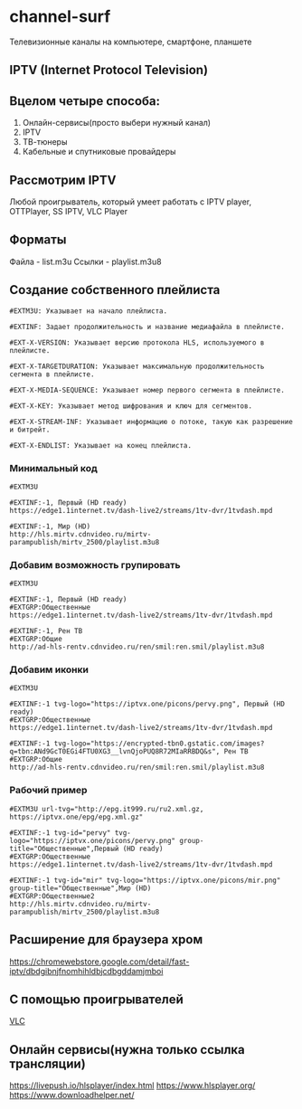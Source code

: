 # channel-surf
Телевизионные каналы на компьютере, смартфоне, планшете

## IPTV (Internet Protocol Television)

## Вцелом четыре способа:
1. Онлайн-сервисы(просто выбери нужный канал)
2. IPTV
3. ТВ-тюнеры
4. Кабельные и спутниковые провайдеры


## Рассмотрим IPTV
Любой проигрыватель, который умеет работать с IPTV player, OTTPlayer, SS IPTV, VLC Player


## Форматы
Файла - list.m3u
Ссылки - playlist.m3u8

## Создание собственного плейлиста
```
#EXTM3U: Указывает на начало плейлиста.

#EXTINF: Задает продолжительность и название медиафайла в плейлисте.

#EXT-X-VERSION: Указывает версию протокола HLS, используемого в плейлисте.

#EXT-X-TARGETDURATION: Указывает максимальную продолжительность сегмента в плейлисте.

#EXT-X-MEDIA-SEQUENCE: Указывает номер первого сегмента в плейлисте.

#EXT-X-KEY: Указывает метод шифрования и ключ для сегментов.

#EXT-X-STREAM-INF: Указывает информацию о потоке, такую как разрешение и битрейт.

#EXT-X-ENDLIST: Указывает на конец плейлиста.
```

### Минимальный код
```
#EXTM3U

#EXTINF:-1, Первый (HD ready)
https://edge1.1internet.tv/dash-live2/streams/1tv-dvr/1tvdash.mpd

#EXTINF:-1, Мир (HD)
http://hls.mirtv.cdnvideo.ru/mirtv-parampublish/mirtv_2500/playlist.m3u8
```

### Добавим возможность групировать
```
#EXTM3U

#EXTINF:-1, Первый (HD ready)
#EXTGRP:Общественные
https://edge1.1internet.tv/dash-live2/streams/1tv-dvr/1tvdash.mpd

#EXTINF:-1, Рен ТВ
#EXTGRP:Общие
http://ad-hls-rentv.cdnvideo.ru/ren/smil:ren.smil/playlist.m3u8
```

### Добавим иконки
```
#EXTM3U

#EXTINF:-1 tvg-logo="https://iptvx.one/picons/pervy.png", Первый (HD ready)
#EXTGRP:Общественные
https://edge1.1internet.tv/dash-live2/streams/1tv-dvr/1tvdash.mpd

#EXTINF:-1 tvg-logo="https://encrypted-tbn0.gstatic.com/images?q=tbn:ANd9GcT0EGi4FTU0XG3__lvnQjoPUQ8R72MIaRRBDQ&s", Рен ТВ
#EXTGRP:Общие
http://ad-hls-rentv.cdnvideo.ru/ren/smil:ren.smil/playlist.m3u8
```


### Рабочий пример
```
#EXTM3U url-tvg="http://epg.it999.ru/ru2.xml.gz, https://iptvx.one/epg/epg.xml.gz"

#EXTINF:-1 tvg-id="pervy" tvg-logo="https://iptvx.one/picons/pervy.png" group-title="Общественные",Первый (HD ready)
#EXTGRP:Общественные
https://edge1.1internet.tv/dash-live2/streams/1tv-dvr/1tvdash.mpd

#EXTINF:-1 tvg-id="mir" tvg-logo="https://iptvx.one/picons/mir.png" group-title="Общественные",Мир (HD)
#EXTGRP:Общественные2
http://hls.mirtv.cdnvideo.ru/mirtv-parampublish/mirtv_2500/playlist.m3u8
```


## Расширение для браузера хром
https://chromewebstore.google.com/detail/fast-iptv/dbdgibnjfnomhihldbjcdbgddamjmboi


## С помощью проигрывателей
[VLC](https://www.videolan.org/vlc/)


## Онлайн сервисы(нужна только ссылка трансляции)
https://livepush.io/hlsplayer/index.html
https://www.hlsplayer.org/
https://www.downloadhelper.net/

